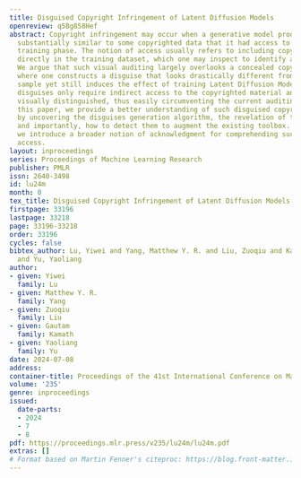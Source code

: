 ```yaml
---
title: Disguised Copyright Infringement of Latent Diffusion Models
openreview: q5Bg858Hef
abstract: Copyright infringement may occur when a generative model produces samples
  substantially similar to some copyrighted data that it had access to during the
  training phase. The notion of access usually refers to including copyrighted samples
  directly in the training dataset, which one may inspect to identify an infringement.
  We argue that such visual auditing largely overlooks a concealed copyright infringement,
  where one constructs a disguise that looks drastically different from the copyrighted
  sample yet still induces the effect of training Latent Diffusion Models on it. Such
  disguises only require indirect access to the copyrighted material and cannot be
  visually distinguished, thus easily circumventing the current auditing tools. In
  this paper, we provide a better understanding of such disguised copyright infringement
  by uncovering the disguises generation algorithm, the revelation of the disguises,
  and importantly, how to detect them to augment the existing toolbox. Additionally,
  we introduce a broader notion of acknowledgment for comprehending such indirect
  access.
layout: inproceedings
series: Proceedings of Machine Learning Research
publisher: PMLR
issn: 2640-3498
id: lu24m
month: 0
tex_title: Disguised Copyright Infringement of Latent Diffusion Models
firstpage: 33196
lastpage: 33218
page: 33196-33218
order: 33196
cycles: false
bibtex_author: Lu, Yiwei and Yang, Matthew Y. R. and Liu, Zuoqiu and Kamath, Gautam
  and Yu, Yaoliang
author:
- given: Yiwei
  family: Lu
- given: Matthew Y. R.
  family: Yang
- given: Zuoqiu
  family: Liu
- given: Gautam
  family: Kamath
- given: Yaoliang
  family: Yu
date: 2024-07-08
address:
container-title: Proceedings of the 41st International Conference on Machine Learning
volume: '235'
genre: inproceedings
issued:
  date-parts:
  - 2024
  - 7
  - 8
pdf: https://proceedings.mlr.press/v235/lu24m/lu24m.pdf
extras: []
# Format based on Martin Fenner's citeproc: https://blog.front-matter.io/posts/citeproc-yaml-for-bibliographies/
---
```

